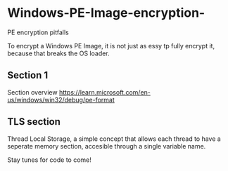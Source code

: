 # Windows-PE-Image-encryption-
PE encryption pitfalls 

To encrypt a Windows PE Image, it is not just as essy tp fully encrypt it, because that breaks the OS loader.

## Section 1
Section overview
https://learn.microsoft.com/en-us/windows/win32/debug/pe-format



## TLS section
Thread Local Storage, a simple concept that allows each thread to have a seperate memory section, accesible through a single variable name.

Stay tunes for code to come!
